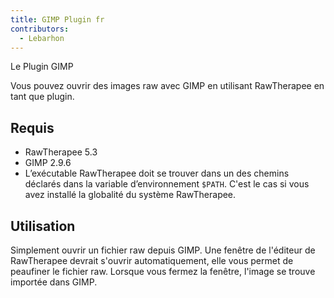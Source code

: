 ```yaml
---
title: GIMP Plugin fr
contributors:
  - Lebarhon
---
```


<div class="pagetitle">

Le Plugin GIMP

</div>

Vous pouvez ouvrir des images raw avec GIMP en utilisant RawTherapee en
tant que plugin.

## Requis

- RawTherapee 5.3
- GIMP 2.9.6
- L’exécutable RawTherapee doit se trouver dans un des chemins déclarés
  dans la variable d’environnement `$PATH`. C'est le cas si vous avez
  installé la globalité du système RawTherapee.

## Utilisation

Simplement ouvrir un fichier raw depuis GIMP. Une fenêtre de l'éditeur
de RawTherapee devrait s'ouvrir automatiquement, elle vous permet de
peaufiner le fichier raw. Lorsque vous fermez la fenêtre, l'image se
trouve importée dans GIMP.
